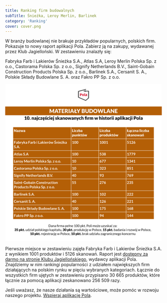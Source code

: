 ```yaml
---
title: Ranking firm budowalnych
subTitle: Śnieżka, Leroy Merlin, Barlinek
category: 'Ranking'
cover: cover.png
---
```


W branży budowlanej nie brakuje przykładów popularnych, polskich firm. Pokazuje to nowy raport aplikacji Pola. Zabierz ją na zakupy, wydawanej przez Klub Jagielloński. W zestawieniu znalazły się:

Fabryka Farb i Lakierów Śnieżka S.A., Atlas S.A, Leroy Merlin Polska Sp. z o.o., Castorama Polska Sp. z o.o., Signify Netherlands B.V., Saint-Gobain Construction Products Polska Sp. z o.o., Barlinek S.A., Cersanit S. A., Polskie Składy Budowlane S. A. oraz Fakro PP Sp. z o.o.

![](ranking.png)

Pierwsze miejsce w zestawieniu zajęła Fabryka Farb i Lakierów Śnieżka S.A. z wynikiem 1001 produktów i 5126 skanowań. Raport jest [dostępny za darmo na stronie Klubu Jagiellońskiego](https://klubjagiellonski.pl/publikacje/polskie-produkty-nie-tylko-spozywcze-ranking-aplikacji-pola/), wydawcy aplikacji Pola. Znajdziemy w nim rankingi popularności z udziałem największych firm działających na polskim rynku w pięciu wybranych kategoriach. Łącznie do wszystkich firm ujętych w zestawieniu przypisano 30 665 produktów, które łącznie za pomocą aplikacji zeskanowano 256 509 razy.

Jeśli uważasz, że nasze działania są wartościowe, może pomóc w rozwoju naszego projektu. [Wspieraj aplikację Pola](https://klubjagiellonski.pl/zbiorka/wspieraj-aplikacje-pola/).
